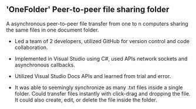 ## 'OneFolder' Peer-to-peer file sharing folder

A asynchronous peer-to-peer file transfer from one to n computers sharing the same files in one document folder. 

- Led a team of 2 developers, utilized GitHub for version control and code collaboration.

- Implemented in Visual Studio using C#, used APIs network sockets and asynchronous callbacks.

- Utilized Visual Studio Docs APIs and learned from trial and error.

- It was able to seemingly synchronize as many .txt files inside a single folder. Could transfer files instantly with click-drag and dropping the file. It could also create, edit, or delete the file inside the folder.

